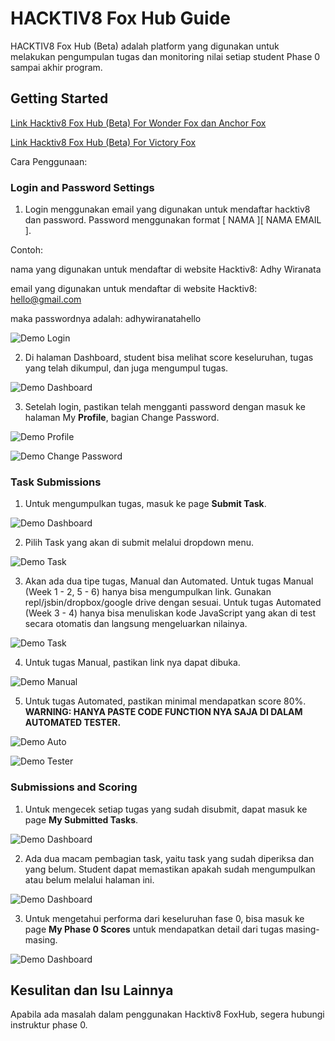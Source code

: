 # HACKTIV8 Fox Hub Guide

HACKTIV8 Fox Hub (Beta) adalah platform yang digunakan untuk melakukan pengumpulan tugas dan monitoring nilai setiap student Phase 0 sampai akhir program.

## Getting Started
[Link Hacktiv8 Fox Hub (Beta) For Wonder Fox dan Anchor Fox](http://foxhub.hacktiv8.com.s3-website-ap-southeast-1.amazonaws.com)

[Link Hacktiv8 Fox Hub (Beta) For Victory Fox](http://foxhub.hacktiv8.co.s3-website-ap-southeast-1.amazonaws.com/)

Cara Penggunaan:

### Login and Password Settings

1. Login menggunakan email yang digunakan untuk mendaftar hacktiv8 dan password. Password menggunakan format [ NAMA ][ NAMA EMAIL ].

Contoh:

nama yang digunakan untuk mendaftar di website Hacktiv8: Adhy Wiranata

email yang digunakan untuk mendaftar di website Hacktiv8: hello@gmail.com

maka passwordnya adalah: adhywiranatahello

![Demo Login](/assets/demo-foxhub-login.png)

2. Di halaman Dashboard, student bisa melihat score keseluruhan, tugas yang telah dikumpul, dan juga mengumpul tugas.

![Demo Dashboard](/assets/demo-foxhub-dashboard.png)

3. Setelah login, pastikan telah mengganti password dengan masuk ke halaman My **Profile**, bagian Change Password.

![Demo Profile](/assets/demo-foxhub-profile.png)

![Demo Change Password](/assets/demo-foxhub-change-password.png)

### Task Submissions

1. Untuk mengumpulkan tugas, masuk ke page **Submit Task**.

![Demo Dashboard](/assets/demo-foxhub-dashboard.png)

2. Pilih Task yang akan di submit melalui dropdown menu.

![Demo Task](/assets/demo-foxhub-task-page.png)

3. Akan ada dua tipe tugas, Manual dan Automated. Untuk tugas Manual (Week 1 - 2, 5 - 6) hanya bisa mengumpulkan link. Gunakan repl/jsbin/dropbox/google drive dengan sesuai. Untuk tugas Automated (Week 3 - 4) hanya bisa menuliskan kode JavaScript yang akan di test secara otomatis dan langsung mengeluarkan nilainya.

![Demo Task](/assets/demo-foxhub-submit-task.png)

4. Untuk tugas Manual, pastikan link nya dapat dibuka.

![Demo Manual](/assets/demo-foxhub-manual.png)


5. Untuk tugas Automated, pastikan minimal mendapatkan score 80%. **WARNING: HANYA PASTE CODE FUNCTION NYA SAJA DI DALAM AUTOMATED TESTER.**

![Demo Auto](/assets/demo-foxhub-auto.png)

![Demo Tester](/assets/demo-foxhub-test-cases.png)

### Submissions and Scoring

1. Untuk mengecek setiap tugas yang sudah disubmit, dapat masuk ke page **My Submitted Tasks**.

![Demo Dashboard](/assets/demo-foxhub-dashboard.png)

2. Ada dua macam pembagian task, yaitu task yang sudah diperiksa dan yang belum. Student dapat memastikan apakah sudah mengumpulkan atau belum melalui halaman ini.

![Demo Dashboard](/assets/demo-foxhub-my-submissions.png)

3. Untuk mengetahui performa dari keseluruhan fase 0, bisa masuk ke page **My Phase 0 Scores** untuk mendapatkan detail dari tugas masing-masing.

![Demo Dashboard](/assets/demo-foxhub-my-scores.png)


## Kesulitan dan Isu Lainnya

Apabila ada masalah dalam penggunakan Hacktiv8 FoxHub, segera hubungi instruktur phase 0.
